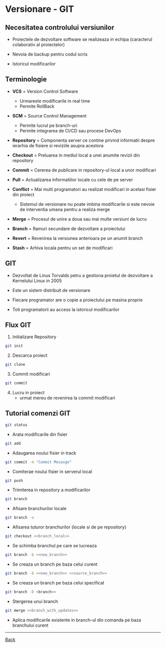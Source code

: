 # Versionare - GIT

## Necesitatea controlului versiunilor

- Proiectele de dezvoltare software se realizeaza in echipa (caracterul colaborativ al proiectelor)

- Nevoia de backup pentru codul scris

- Istoricul modificarilor

## Terminologie

- **VCS** = Version Control Software

  - Urmareste modificarile in real time
  - Permite RollBack

- **SCM** = Source Control Management

  - Permite lucrul pe branch-uri
  - Permite integrarea de CI/CD sau procese DevOps

- **Repository** = Componenta server ce contine privind informatii despre ierarhia de fisiere si reviziile asupra acestora

- **Checkout** = Preluarea in mediul local a unei anumite revizii din repository

- **Commit** = Cererea de publicare in repository-ul local a unor modificari

- **Pull** = Actualizarea informatiilor locale cu cele de pe server

- **Conflict** = Mai multi programatori au realizat modificari in acelasi fisier din proiect

  - Sistemul de versionare nu poate imbina modificarile si este nevoie de interventia umana pentru a realiza merge

- **Merge** = Procesul de unire a doua sau mai multe versiuni de lucru

- **Branch** = Ramuri secundare de dezvoltare a proiectului

- **Revert** = Revenirea la versiunea anterioara pe un anumit branch

- **Stash** = Arhiva locala pentru un set de modificari

## GIT

- Dezvoltat de Linus Torvalds petru a gestiona proietul de dezvoltare a Kernelului Linux in 2005

- Este un sistem distribuit de versionare

- Fiecare programator are o copie a proiectului pe masina proprie

- Toti programatorii au access la istoricul modificarilor

## Flux GIT

1. Initializare Repository

```bash
git init
```

2. Descarca proiect

```bash
git clone
```

3. Commit modificari

```bash
git commit
```

4. Lucru in proiect
   - urmat mereu de revenirea la commit modificari

## Tutorial comenzi GIT

```bash
git status
```

- Arata modificarile din fisier

```bash
git add
```

- Adaugarea noului fisier in track

```bash
git commit -m "Commit Mesasge"
```

- Comiterae noului fisier in serverul local

```bash
git push
```

- Trimiterea in repository a modificarilor

```bash
git branch
```

- Afisare branchurilor locale

```bash
git branch -a
```

- Afisarea tuturor branchurilor (locale si de pe repository)

```bash
git checkout <<branch_local>>
```

- Se schimba branchul pe care se lucreaza

```bash
git branch -b <<new_branch>>
```

- Se creaza un branch pe baza celui curent

```bash
git branch -b <<new_branch>> <<source_branch>>
```

- Se creaza un branch pe baza celui specificat

```bash
git branch -D <branch>>
```

- Stergerea unui branch

```bash
git merge <<branch_with_updates>>
```

- Aplica modificarile existente in branch-ul din comanda pe baza branchului curent

---

[Back](../README.md)
